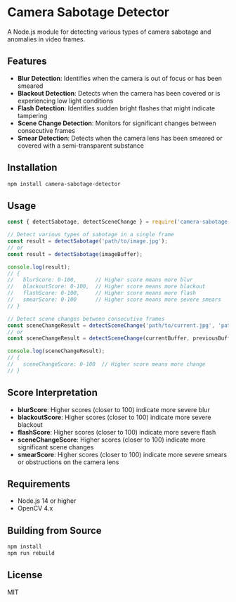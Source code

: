# Camera Sabotage Detector

A Node.js module for detecting various types of camera sabotage and anomalies in video frames.

## Features

- **Blur Detection**: Identifies when the camera is out of focus or has been smeared
- **Blackout Detection**: Detects when the camera has been covered or is experiencing low light conditions
- **Flash Detection**: Identifies sudden bright flashes that might indicate tampering
- **Scene Change Detection**: Monitors for significant changes between consecutive frames
- **Smear Detection**: Detects when the camera lens has been smeared or covered with a semi-transparent substance

## Installation

```bash
npm install camera-sabotage-detector
```

## Usage

```javascript
const { detectSabotage, detectSceneChange } = require('camera-sabotage-detector');

// Detect various types of sabotage in a single frame
const result = detectSabotage('path/to/image.jpg');
// or
const result = detectSabotage(imageBuffer);

console.log(result);
// {
//   blurScore: 0-100,      // Higher score means more blur
//   blackoutScore: 0-100,  // Higher score means more blackout
//   flashScore: 0-100,     // Higher score means more flash
//   smearScore: 0-100      // Higher score means more severe smears
// }

// Detect scene changes between consecutive frames
const sceneChangeResult = detectSceneChange('path/to/current.jpg', 'path/to/previous.jpg');
// or
const sceneChangeResult = detectSceneChange(currentBuffer, previousBuffer);

console.log(sceneChangeResult);
// {
//   sceneChangeScore: 0-100  // Higher score means more change
// }
```

## Score Interpretation

- **blurScore**: Higher scores (closer to 100) indicate more severe blur
- **blackoutScore**: Higher scores (closer to 100) indicate more severe blackout
- **flashScore**: Higher scores (closer to 100) indicate more severe flash
- **sceneChangeScore**: Higher scores (closer to 100) indicate more significant scene changes
- **smearScore**: Higher scores (closer to 100) indicate more severe smears or obstructions on the camera lens

## Requirements

- Node.js 14 or higher
- OpenCV 4.x

## Building from Source

```bash
npm install
npm run rebuild
```

## License

MIT
